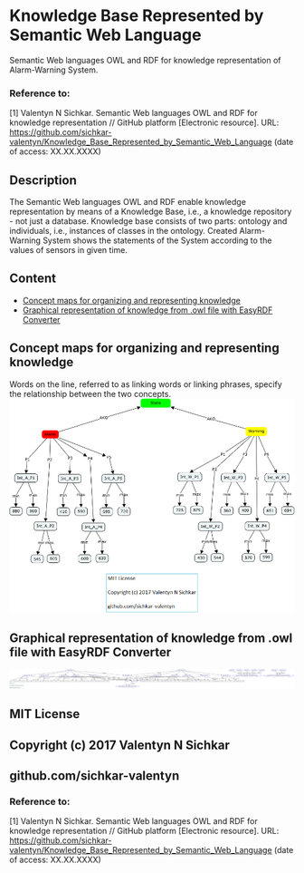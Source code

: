# Knowledge Base Represented by Semantic Web Language
Semantic Web languages OWL and RDF for knowledge representation of Alarm-Warning System.

### Reference to:
[1] Valentyn N Sichkar. Semantic Web languages OWL and RDF for knowledge representation // GitHub platform [Electronic resource]. URL: https://github.com/sichkar-valentyn/Knowledge_Base_Represented_by_Semantic_Web_Language (date of access: XX.XX.XXXX)

## Description
The Semantic Web languages OWL and RDF enable knowledge representation by means of a Knowledge Base, i.e., a knowledge repository - not just a database. Knowledge base consists of two parts: ontology and individuals, i.e., instances of classes in the ontology. Created Alarm-Warning System shows the statements of the System according to the values of sensors in given time.

## Content
* <a href="#Concept maps for organizing and representing knowledge">Concept maps for organizing and representing knowledge</a>
* <a href="#Graphical representation of knowledge from .owl file with EasyRDF Converter">Graphical representation of knowledge from .owl file with EasyRDF Converter</a>

## <a name="Concept maps for organizing and representing knowledge">Concept maps for organizing and representing knowledge</a>
Words on the line, referred to as linking words or linking phrases, specify the relationship between the two concepts.
![Result](images/Knowledge_Base_by_Cmap.png)

## <a name="Graphical representation of knowledge from .owl file with EasyRDF Converter">Graphical representation of knowledge from .owl file with EasyRDF Converter</a>
![Result](images/Knowledge_Base_by_EasyRDF_Converter.png)

## MIT License
## Copyright (c) 2017 Valentyn N Sichkar
## github.com/sichkar-valentyn
### Reference to:
[1] Valentyn N Sichkar. Semantic Web languages OWL and RDF for knowledge representation // GitHub platform [Electronic resource]. URL: https://github.com/sichkar-valentyn/Knowledge_Base_Represented_by_Semantic_Web_Language (date of access: XX.XX.XXXX)
